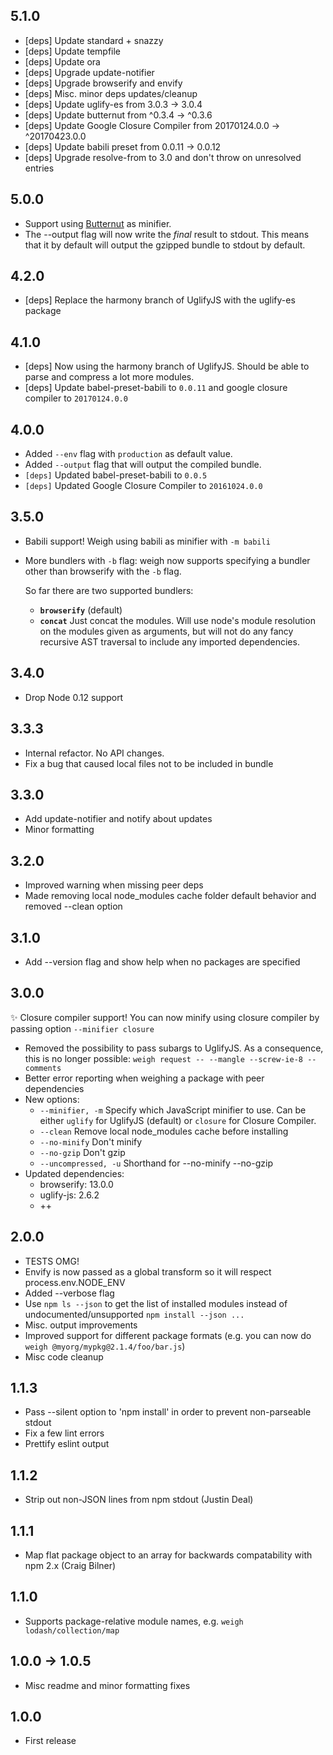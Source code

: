 ## 5.1.0
- [deps] Update standard + snazzy
- [deps] Update tempfile 			
- [deps] Update ora 			
- [deps] Upgrade update-notifier 			
- [deps] Upgrade browserify and envify 			
- [deps] Misc. minor deps updates/cleanup 			
- [deps] Update uglify-es from 3.0.3 -> 3.0.4 			
- [deps] Update butternut from ^0.3.4 -> ^0.3.6 			
- [deps] Update Google Closure Compiler from 20170124.0.0 -> ^20170423.0.0 			
- [deps] Update babili preset from 0.0.11 -> 0.0.12 			
- [deps] Upgrade resolve-from to 3.0 and don't throw on unresolved entries 			

## 5.0.0
- Support using [Butternut](https://github.com/Rich-Harris/butternut) as minifier.
- The --output flag will now write the _final_ result to stdout. This means that it by default will output the gzipped bundle to stdout by default.

## 4.2.0
- [deps] Replace the harmony branch of UglifyJS with the uglify-es package

## 4.1.0
- [deps] Now using the harmony branch of UglifyJS. Should be able to parse and compress a lot more modules.
- [deps] Update babel-preset-babili to `0.0.11` and google closure compiler to `20170124.0.0`

## 4.0.0
- Added `--env` flag with `production` as default value.
- Added `--output` flag that will output the compiled bundle.
- `[deps]` Updated babel-preset-babili to `0.0.5`
- `[deps]` Updated Google Closure Compiler to `20161024.0.0`

## 3.5.0
- Babili support! Weigh using babili as minifier with `-m babili`
- More bundlers with `-b` flag:
   weigh now supports specifying a bundler other than browserify with the `-b` flag.

   So far there are two supported bundlers:
  - **`browserify`** (default)
  - **`concat`** Just concat the modules. Will use node's module resolution on the modules given as arguments, but will not do any fancy recursive AST traversal to include any imported dependencies.

## 3.4.0
- Drop Node 0.12 support

## 3.3.3
- Internal refactor. No API changes.
- Fix a bug that caused local files not to be included in bundle 

## 3.3.0
- Add update-notifier and notify about updates
- Minor formatting

## 3.2.0
- Improved warning when missing peer deps
- Made removing local node_modules cache folder default behavior and removed --clean option

## 3.1.0
- Add --version flag and show help when no packages are specified

## 3.0.0

:sparkles: Closure compiler support! You can now minify using closure compiler by passing option `--minifier closure`

* Removed the possibility to pass subargs to UglifyJS. As a consequence, this is no longer possible: `weigh request -- --mangle --screw-ie-8 --comments`
* Better error reporting when weighing a package with peer dependencies
* New options:
    - `--minifier, -m` Specify which JavaScript minifier to use. Can be either `uglify` for UglifyJS (default) or `closure` for Closure Compiler.
    - `--clean` Remove local node_modules cache before installing
    - `--no-minify` Don't minify
    - `--no-gzip` Don't gzip
    - `--uncompressed, -u`  Shorthand for --no-minify --no-gzip
* Updated dependencies:
  - browserify: 13.0.0
  - uglify-js: 2.6.2
  - ++

## 2.0.0
* TESTS OMG!
* Envify is now passed as a global transform so it will respect process.env.NODE_ENV
* Added --verbose flag
* Use `npm ls --json` to get the list of installed modules instead of undocumented/unsupported `npm install --json ...`
* Misc. output improvements
* Improved support for different package formats (e.g. you can now do `weigh @myorg/mypkg@2.1.4/foo/bar.js`)
* Misc code cleanup

## 1.1.3
* Pass --silent option to 'npm install' in order to prevent non-parseable stdout
* Fix a few lint errors
* Prettify eslint output

## 1.1.2
* Strip out non-JSON lines from npm stdout (Justin Deal)

## 1.1.1
* Map flat package object to an array for backwards compatability with npm 2.x (Craig Bilner)

## 1.1.0

* Supports package-relative module names, e.g. `weigh lodash/collection/map`

## 1.0.0 -> 1.0.5
* Misc readme and minor formatting fixes

## 1.0.0
* First release
